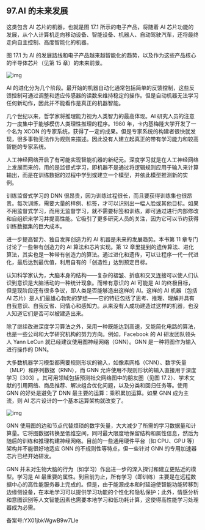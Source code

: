## 97.AI 的未来发展
这类包含 AI 芯片的机器，也就是图 17.1 所示的电子产品，将随着 AI 芯片功能的发展，从个人计算机走向移动设备、智能设备、机器人、自动驾驶汽车，还将最终走向自主控制、高度智能化的机器。 


图 17.1 为 AI 的发展路线和电子产品越来越智能化的趋势，以及作为这些产品核心的半导体芯片（见第 15 章）的未来前景。 


![img](https://pic1.zhimg.com/v2-58967ca04fa89327b44de606923193a3.webp)

AI 的进化分为几个阶段。最开始的机器自动化通常包括简单的反馈控制，这些反馈控制可通过调整和适应传感器的读数来维持稳定的操作。但是自动机器无法学习任何新动作，因此并不能看作是真正的机器智能。 


几个世纪以来，哲学家将推理能力视为人类智力的最高体现。AI 研究人员的注意力一度集中于能够模仿人类理性推理的程序。1980 年，卡内基梅隆大学开发了一个名为 XCON 的专家系统，获得了一定的成果。但是专家系统的构建者很快就发现，很多事物无法作为规则来描述。因此没有人建立起真正的带有学习能力和较高智能的专家系统。 


人工神经网络开启了有可能实现智能机器的新纪元。深度学习就是在人工神经网络上发展而来的，用的是监督式学习，即机器不是通过将逻辑规则应用于输入来计算输出，而是在训练数据的过程中学到或建立一个模型，并依此模型推测新的实例。 


训练监督式学习的 DNN 很昂贵，因为训练过程很长，而且要获得训练集也很昂贵。每次训练，需要大量的样例、标签，才可以识别出一幅人脸或其他目标。如果不用监督式学习，而用无监督学习，就不需要标签和训练，即可通过进行内部修改和自组织来学习并提高性能。它吸引了更多研究人员的关注，因为它可以节约获得训练数据集的巨大成本。 


进一步提高智力、独自发挥创造力的 AI 机器是未来的发展趋势。本书第 11 章专门讨论了一些带有创造力的 AI 算法和芯片实现。第 12 章里提到的遗传算法、进化算法，其实也是一种带有创造力的算法。通过进化和遗传，可以让程序一代一代进化，最后达到最优值，利用自有的「创造性」达到预定目标。 


认知科学家认为，大脑本身的结构——复杂的褶皱、折痕和交叉连接可以使人们认识到意识是大脑活动的一种统计现象。而带有意识的 AI 可能是 AI 的终极目标，但是现阶段还有很多争议，即人类是否能够造出这样的 AI。这样的 AI 机器（包括 AI 芯片）是人们最雄心勃勃的梦想——它的特征包括了思考、推理、理解并具有自我意识、自我反省、同情心和感知力。从来没有人成功建造过这样的机器，也没人知道它们是否可以被建造出来。 


除了继续改进深度学习算法之外，采用一种既能达到高速，又能简化电路的算法，也是一些公司和大学研究机构的努力方向。例如，Facebook 的 AI 研发团队领头人 Yann LeCun 就已经建议使用图神经网络（GNN）。GNN 是一种将图作为输入进行操作的 DNN。 


大多数机器学习模型都需要规则形状的输入，如像素网格（CNN）、数字矢量（MLP）和序列数据（RNN），而 GNN 允许使用不规则形状的输入直接用于深度学习  [303]  。其可用领域包括预测社交网络图中的朋友圈（见图 17.2）、学术文献的引用网络、商品推荐、解决组合优化问题，以及分类和回归任务等。使用 GNN 的好处是避免了 DNN 最主要的运算：乘积累加运算。如果 GNN 成为主流，则 AI 芯片设计的一个基本运算架构就改变了。 


![img](https://pic3.zhimg.com/v2-3d5d960d051dfae877effab0c55a3d17.webp)

GNN 使用图的边和节点代替烦琐的数字矢量，大大减少了所需的学习数据量和计算量。它将图数据转换至低维空间，同时最大限度地保留结构和属性信息，然后为随后的训练和推理构建神经网络。目前的一些通用硬件平台（如 CPU、GPU 等）架构并不能很好地适应 GNN 的不规则性等特点，但一些针对 GNN 的专用加速器芯片已经开始研发。 


GNN 并未对生物大脑的行为（如学习）作出进一步的深入探讨和建立更贴近的模型。学习是 AI 最重要的属性。到目前为止，所有学习（即训练）主要是在远程数据中心的高性能服务器上完成的。但是，由于能源成本和时延迫使智能功能转移到边缘侧设备，在本地学习可以提供学习功能的个性化和隐私保护；此外，情感分析和意图识别等人文智能因素也需要本地学习和低功耗计算，这使得高性能学习处理器成为必需。 


备案号:YX01jbkWgwB9w7Lle

